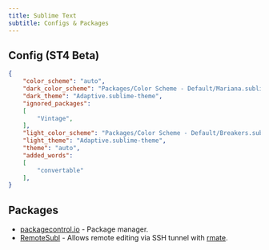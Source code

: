 ```yaml
---
title: Sublime Text
subtitle: Configs & Packages
---
```


## Config (ST4 Beta)

```json
{
	"color_scheme": "auto",
	"dark_color_scheme": "Packages/Color Scheme - Default/Mariana.sublime-color-scheme",
	"dark_theme": "Adaptive.sublime-theme",
	"ignored_packages":
	[
		"Vintage",
	],
	"light_color_scheme": "Packages/Color Scheme - Default/Breakers.sublime-color-scheme",
	"light_theme": "Adaptive.sublime-theme",
	"theme": "auto",
	"added_words":
	[
		"convertable"
	],
}
```

## Packages

- [packagecontrol.io](https://packagecontrol.io) - Package manager.
- [RemoteSubl](https://github.com/randy3k/RemoteSubl) - Allows remote editing via SSH tunnel with [rmate](https://github.com/aurora/rmate).